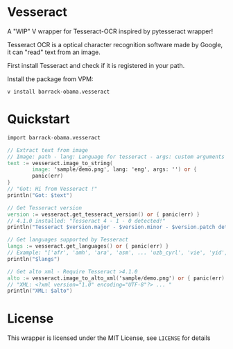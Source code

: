 # Vesseract

A "WIP" V wrapper for Tesseract-OCR inspired by pytesseract wrapper!

Tesseract OCR is a optical character recognition software made by Google,
it can "read" text from an image.

First install Tesseract and check if it is registered in your path.

Install the package from VPM:
```
v install barrack-obama.vesseract
```
# Quickstart

```v
import barrack-obama.vesseract

// Extract text from image
// Image: path - lang: Language for tesseract - args: custom arguments
text := vesseract.image_to_string(
        image: 'sample/demo.png', lang: 'eng', args: '') or {
		panic(err)
}
// "Got: Hi from Vesseract !"
println("Got: $text")

// Get Tesseract version
version := vesseract.get_tesseract_version() or { panic(err) }
// 4.1.0 installed: "Tesseract 4 - 1 - 0 detected!"
println("Tesseract $version.major - $version.minor - $version.patch detected!")

// Get languages supported by Tesseract
langs := vesseract.get_languages() or { panic(err) }
// Example: "['afr', 'amh', 'ara', 'asm', ... 'uzb_cyrl', 'vie', 'yid', 'yor']"
println("$langs")

// Get alto xml - Require Tesseract >4.1.0
alto := vesseract.image_to_alto_xml('sample/demo.png') or { panic(err) }
// "XML: <?xml version="1.0" encoding="UTF-8"?> ... "
println("XML: $alto")
```
# License

This wrapper is licensed under the MIT License, see ```LICENSE``` for details